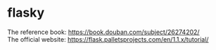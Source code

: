 # flasky
The reference book: https://book.douban.com/subject/26274202/<br>
The official website: https://flask.palletsprojects.com/en/1.1.x/tutorial/
